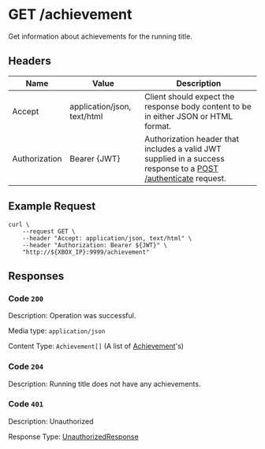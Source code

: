# GET /achievement

Get information about achievements for the running title.

## Headers

| Name          | Value                       | Description                                                                                                                              |
| ------------- | --------------------------- | ---------------------------------------------------------------------------------------------------------------------------------------- |
| Accept        | application/json, text/html | Client should expect the response body content to be in either JSON or HTML format.                                                      |
| Authorization | Bearer {JWT}                | Authorization header that includes a valid JWT supplied in a success response to a [POST /authenticate](./post_authenticate.md) request. |

## Example Request

```
curl \
    --request GET \
    --header "Accept: application/json, text/html" \
    --header "Authorization: Bearer ${JWT}" \
    "http://${XBOX_IP}:9999/achievement"
```

## Responses

### Code `200`

Description: Operation was successful.

Media type: `application/json`

Content Type: `Achievement[]` (A list of [Achievement](./schema_achievement.md)'s)

### Code `204`

Description: Running title does not have any achievements.

### Code `401`

Description: Unauthorized

Response Type: [UnauthorizedResponse](./schema_unauthorized_response.md)
